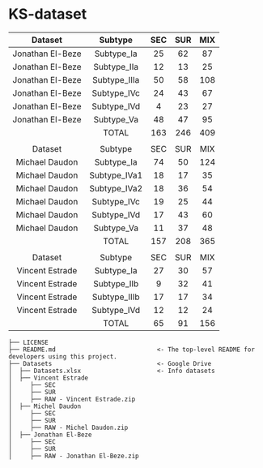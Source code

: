 # KS-dataset

|      Dataset     |    Subtype   | SEC | SUR | MIX |
|:----------------:|:------------:|:---:|:---:|:---:|
| Jonathan El-Beze |   Subtype_Ia |  25 |  62 |  87 |
| Jonathan El-Beze |  Subtype_IIa |  12 |  13 |  25 |
| Jonathan El-Beze | Subtype_IIIa |  50 |  58 | 108 |
| Jonathan El-Beze |  Subtype_IVc |  24 |  43 |  67 |
| Jonathan El-Beze |  Subtype_IVd |  4  |  23 |  27 |
| Jonathan El-Beze |   Subtype_Va |  48 |  47 |  95 |
|                  |     TOTAL    | 163 | 246 | 409 |
|                  |              |     |     |     |
|      Dataset     |    Subtype   | SEC | SUR | MIX |
|  Michael Daudon  |   Subtype_Ia |  74 |  50 | 124 |
|  Michael Daudon  | Subtype_IVa1 |  18 |  17 |  35 |
|  Michael Daudon  | Subtype_IVa2 |  18 |  36 |  54 |
|  Michael Daudon  |  Subtype_IVc |  19 |  25 |  44 |
|  Michael Daudon  |  Subtype_IVd |  17 |  43 |  60 |
|  Michael Daudon  |   Subtype_Va |  11 |  37 |  48 |
|                  |     TOTAL    | 157 | 208 | 365 |
|                  |              |     |     |     |
|      Dataset     |    Subtype   | SEC | SUR | MIX |
|  Vincent Estrade |   Subtype_Ia |  27 |  30 |  57 |
|  Vincent Estrade |  Subtype_IIb |  9  |  32 |  41 |
|  Vincent Estrade | Subtype_IIIb |  17 |  17 |  34 |
|  Vincent Estrade |  Subtype_IVd |  12 |  12 |  24 |
|                  |     TOTAL    |  65 |  91 | 156 |



```nohighlight
├── LICENSE
├── README.md                            <- The top-level README for developers using this project.
├── Datasets                             <- Google Drive
│  ├── Datasets.xlsx                     <- Info datasets
│  ├── Vincent Estrade
│     ├── SEC
│     ├── SUR
│     ├── RAW - Vincent Estrade.zip
│  ├── Michel Daudon
│     ├── SEC
│     ├── SUR
│     ├── RAW - Michel Daudon.zip
│  ├── Jonathan El-Beze
│     ├── SEC
│     ├── SUR
│     ├── RAW - Jonathan El-Beze.zip
```



